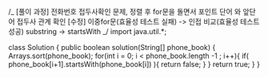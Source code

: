 /_
[풀이 과정]
전화번호 접두사확인 문제, 정렬 후 for문을 돌면서 포인트 단어 와 앞단어 접두사 관계 확인
[수정]
이중for문(효율성 테스트 실패) -> 인접 비교(효율성 테스트 성공)
substring -> startsWith
_/
import java.util.\*;

class Solution {
public boolean solution(String[] phone_book) {
Arrays.sort(phone_book);
for(int i = 0; i < phone_book.length -1 ; i++){
if( phone_book[i+1].startsWith(phone_book[i]) ){
return false;
}
}
return true;
}
}
